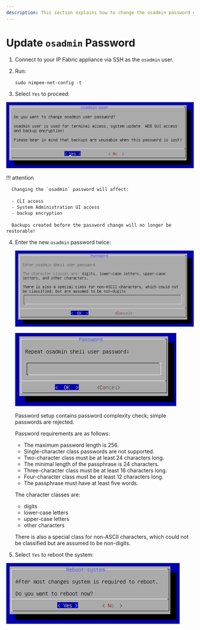 ```yaml
---
description: This section explains how to change the osadmin password using the First Boot Wizard.
---
```


# Update `osadmin` Password

1. Connect to your IP Fabric appliance via SSH as the `osadmin` user.

2. Run:

   ```shell
   sudo nimpee-net-config -t
   ```

3. Select `Yes` to proceed:

  ![Do you want to change osadmin user password?](osadmin_password_change2.png)

  !!! attention

      Changing the `osadmin` password will affect:

      - CLI access
      - System Administration UI access
      - backup encryption

      Backups created before the password change will no longer be restorable!

4. Enter the new `osadmin` password twice:

   ![Enter osadmin shell user password](osadmin_password_change3.png)

   ![Repeat osadmin user password](osadmin_password_change4.png)

   Password setup contains password complexity check; simple passwords are
   rejected.

   Password requirements are as follows:

   - The maximum password length is 256.
   - Single-character class passwords are not supported.
   - Two-character class must be at least 24 characters long.
   - The minimal length of the passphrase is 24 characters.
   - Three-character class must be at least 16 characters long.
   - Four-character class must be at least 12 characters long.
   - The passphrase must have at least five words.

   The character classes are:

   - digits
   - lower-case letters
   - upper-case letters
   - other characters

   There is also a special class for non-ASCII characters, which could not be 
   classified but are assumed to be non-digits.

5. Select `Yes` to reboot the system:

  ![Reboot system](reboot.png)
